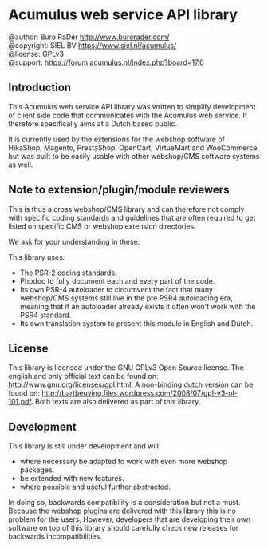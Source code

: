 Acumulus web service API library
================================

@author: Buro RaDer http://www.burorader.com/  
@copyright: SIEL BV https://www.siel.nl/acumulus/  
@license: GPLv3  
@support: https://forum.acumulus.nl/index.php?board=17.0  

Introduction
------------
This Acumulus web service API library was written to simplify development of
client side code that communicates with the Acumulus web service. It therefore
specifically aims at a Dutch based public.

It is currently used by the extensions for the webshop software of HikaShop,
Magento, PrestaShop, OpenCart, VirtueMart and WooCommerce, but was built to be
easily usable with other webshop/CMS software systems as well.

Note to extension/plugin/module reviewers
-----------------------------------------
This is thus a cross webshop/CMS library and can therefore not comply with
specific coding standards and guidelines that are often required to get listed
on specific CMS or webshop extension directories.

We ask for your understanding in these.

This library uses:
- The PSR-2 coding standards.
- Phpdoc to fully document each and every part of the code.
- Its own PSR-4 autoloader to circumvent the fact that many webshop/CMS systems
  still live in the pre PSR4 autoloading era, meaning that if an autoloader
  already exists it often won't work with the PSR4 standard.
- Its own translation system to present this module in English and Dutch.

License
-------
This library is licensed under the GNU GPLv3 Open Source license. The english
and only official text can be found on: http://www.gnu.org/licenses/gpl.html.
A non-binding dutch version can be found on:
http://bartbeuving.files.wordpress.com/2008/07/gpl-v3-nl-101.pdf. Both texts
are also delivered as part of this library.

Development
------------
This library is still under development and will:
 - where necessary be adapted to work with even more webshop packages.
 - be extended with new features.
 - where possible and useful further abstracted.

In doing so, backwards compatibility is a consideration but not a must. Because
the webshop plugins are delivered with this library this is no problem for the
users, However, developers that are developing their own software on top of this
library should carefully check new releases for backwards incompatibilities.
